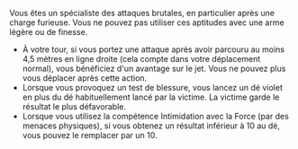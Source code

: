 ﻿---
id: combat_feats_fr.md#féroce
name: Féroce
---
Vous êtes un spécialiste des attaques brutales, en particulier après une charge furieuse. Vous ne pouvez pas utiliser ces aptitudes avec une arme légère ou de finesse.

* À votre tour, si vous portez une attaque après avoir parcouru au moins 4,5 mètres en ligne droite (cela compte dans votre déplacement normal), vous bénéficiez d'un avantage sur le jet. Vous ne pouvez plus vous déplacer après cette action.
* Lorsque vous provoquez un test de blessure, vous lancez un dé violet en plus du dé habituellement lancé par la victime. La victime garde le résultat le plus défavorable.
* Lorsque vous utilisez la compétence Intimidation avec la Force (par des menaces physiques), si vous obtenez un résultat inférieur à 10 au dé, vous pouvez le remplacer par un 10.

